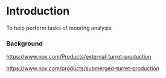 # Introduction

To help perform tasks of mooring analysis

### Background


https://www.nov.com/Products/external-turret-production


https://www.nov.com/products/submerged-turret-production